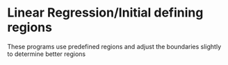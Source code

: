 # Linear Regression/Initial defining regions

These programs use predefined regions and adjust the boundaries slightly to determine better regions
